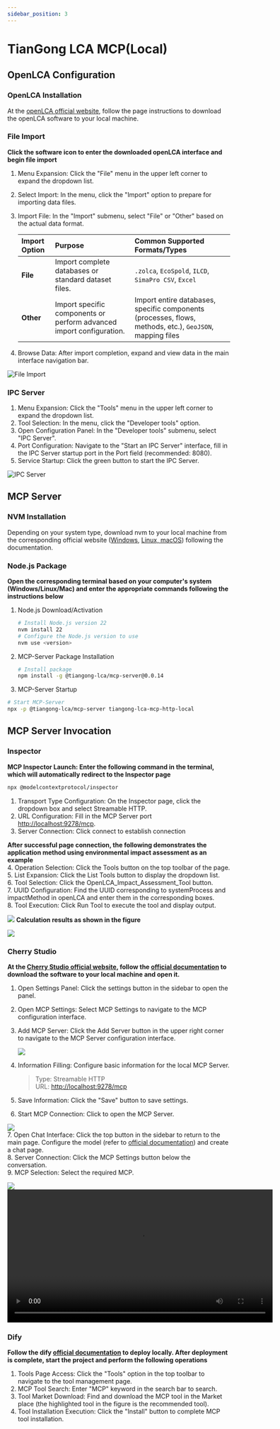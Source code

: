 ```yaml
---
sidebar_position: 3
---
```


# TianGong LCA MCP(Local)

## OpenLCA Configuration

### OpenLCA Installation

At the [openLCA official website](https://www.openlca.org/download), follow the page instructions to download the openLCA software to your local machine.  

### File Import

**Click the software icon to enter the downloaded openLCA interface and begin file import**  

1. Menu Expansion: Click the "File" menu in the upper left corner to expand the dropdown list.  
2. Select Import: In the menu, click the "Import" option to prepare for importing data files.  
3. Import File: In the "Import" submenu, select "File" or "Other" based on the actual data format.

    | Import Option | Purpose                             | Common Supported Formats/Types                                      |
    | :------------ | :--------------------------------- | :------------------------------------------------------------------- |
    | **File**      | Import complete databases or standard dataset files. | `.zolca`, `EcoSpold`, `ILCD`, `SimaPro CSV`, `Excel`   |
    | **Other**     | Import specific components or perform advanced import configuration. | Import entire databases, specific components (processes, flows, methods, etc.), `GeoJSON`, mapping files |

4. Browse Data: After import completion, expand and view data in the main interface navigation bar.  

![File Import](img/1.png)  

### IPC Server

1. Menu Expansion: Click the "Tools" menu in the upper left corner to expand the dropdown list.  
2. Tool Selection: In the menu, click the "Developer tools" option.  
3. Open Configuration Panel: In the "Developer tools" submenu, select "IPC Server".
4. Port Configuration: Navigate to the "Start an IPC Server" interface, fill in the IPC Server startup port in the Port field (recommended: 8080).  
5. Service Startup: Click the green button to start the IPC Server.  

![IPC Server](img/2.png)  

## MCP Server

### NVM Installation

Depending on your system type, download nvm to your local machine from the corresponding official website ([Windows](https://github.com/coreybutler/nvm-windows/releases), [Linux, macOS](https://github.com/nvm-sh/nvm)) following the documentation.  

### Node.js Package

**Open the corresponding terminal based on your computer's system (Windows/Linux/Mac) and enter the appropriate commands following the instructions below**  

1. Node.js Download/Activation  

    ```bash
    # Install Node.js version 22
    nvm install 22
    # Configure the Node.js version to use
    nvm use <version>
    ```

2. MCP-Server Package Installation  

    ```bash
    # Install package
    npm install -g @tiangong-lca/mcp-server@0.0.14
    ```

3. MCP-Server Startup  

```bash
# Start MCP-Server
npx -p @tiangong-lca/mcp-server tiangong-lca-mcp-http-local
```

## MCP Server Invocation

### Inspector

**MCP Inspector Launch: Enter the following command in the terminal, which will automatically redirect to the Inspector page**  

```bash
npx @modelcontextprotocol/inspector
```

1. Transport Type Configuration: On the Inspector page, click the dropdown box and select Streamable HTTP.  
2. URL Configuration: Fill in the MCP Server port <http://localhost:9278/mcp>.  
3. Server Connection: Click connect to establish connection

**After successful page connection, the following demonstrates the application method using environmental impact assessment as an example**  
4. Operation Selection: Click the Tools button on the top toolbar of the page.  
5. List Expansion: Click the List Tools button to display the dropdown list.  
6. Tool Selection: Click the OpenLCA_Impact_Assessment_Tool button.  
7. UUID Configuration: Find the UUID corresponding to systemProcess and impactMethod in openLCA and enter them in the corresponding boxes.  
8. Tool Execution: Click Run Tool to execute the tool and display output.  

![](img/4.png)
**Calculation results as shown in the figure**  

![](img/5.png)

### Cherry Studio

**At the [Cherry Studio official website](https://www.cherry-ai.com/download), follow the [official documentation](https://docs.cherry-ai.com/pre-basic/installation) to download the software to your local machine and open it.**

1. Open Settings Panel: Click the settings button in the sidebar to open the panel.  
2. Open MCP Settings: Select MCP Settings to navigate to the MCP configuration interface.  
3. Add MCP Server: Click the Add Server button in the upper right corner to navigate to the MCP Server configuration interface.  

    ![](img/6.png)

4. Information Filling: Configure basic information for the local MCP Server.

    >Type: Streamable HTTP  
    >URL: <http://localhost:9278/mcp>

5. Save Information: Click the "Save" button to save settings.
6. Start MCP Connection: Click to open the MCP Server.

![](img/7.png)  
7. Open Chat Interface: Click the top button in the sidebar to return to the main page. Configure the model (refer to [official documentation](https://docs.cherry-ai.com/pre-basic/providers)) and create a chat page.  
8. Server Connection: Click the MCP Settings button below the conversation.  
9. MCP Selection: Select the required MCP.  

![](img/9.png)  
<video src="img/1.mp4" controls width="600">
  Your browser does not support video playback.
</video>

### Dify

**Follow the dify [official documentation](https://docs.dify.ai/zh-hans/getting-started/install-self-hosted/readme) to deploy locally. After deployment is complete, start the project and perform the following operations**  

1. Tools Page Access: Click the "Tools" option in the top toolbar to navigate to the tool management page.
2. MCP Tool Search: Enter "MCP" keyword in the search bar to search.
3. Tool Market Download: Find and download the MCP tool in the Market place (the highlighted tool in the figure is the recommended tool).
4. Tool Installation Execution: Click the "Install" button to complete MCP tool installation.
